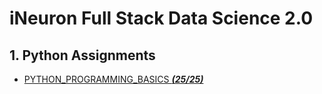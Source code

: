 # iNeuron Full Stack Data Science 2.0

## 1. Python Assignments
- [PYTHON_PROGRAMMING_BASICS ***(25/25)***](https://github.com/JaydeepAgravat/FSDS_ASSIGNMENT/tree/main/PYTHON_PROGRAMMING_BASICS)
